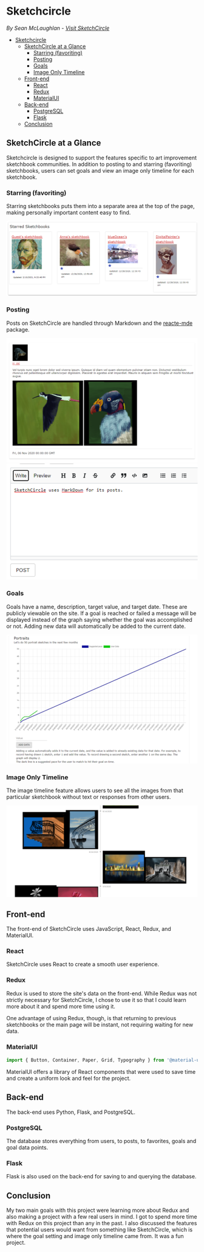 # Sketchcircle
  *By Sean McLaughlan - [Visit SketchCircle](http://sketchcircle.herokuapp.com)*

- [Sketchcircle](#sketchcircle)
  - [SketchCircle at a Glance](#sketchcircle-at-a-glance)
    - [Starring (favoriting)](#starring-favoriting)
    - [Posting](#posting)
    - [Goals](#goals)
    - [Image Only Timeline](#image-only-timeline)
  - [Front-end](#front-end)
    - [React](#react)
    - [Redux](#redux)
    - [MaterialUI](#materialui)
  - [Back-end](#back-end)
    - [PostgreSQL](#postgresql)
    - [Flask](#flask)
  - [Conclusion](#conclusion)

## SketchCircle at a Glance
Sketchcircle is designed to support the features specific to art improvement sketchbook communities. In addition to posting to and starring (favoriting) sketchbooks, users can set goals and view an image only timeline for each sketchbook.

### Starring (favoriting)
Starring sketchbooks puts them into a separate area at the top of the page, making personally important content easy to find.

![](documentation/images/starring.png)

### Posting
Posts on SketchCircle are handled through Markdown and the [reacte-mde](https://www.npmjs.com/package/react-mde) package.

![](documentation/images/post1.png)
![](documentation/images/post2.png)

### Goals
Goals have a name, description, target value, and target date. These are publicly viewable on the site. If a goal is reached or failed a message will be displayed instead of the graph saying whether the goal was accomplished or not. Adding new data will automatically be added to the current date.

![](documentation/images/goal.png)

### Image Only Timeline
The image timeline feature allows users to see all the images from that particular sketchbook without text or responses from other users.

![](documentation/images/timeline.png)

## Front-end
The front-end of SketchCircle uses JavaScript, React, Redux, and MaterialUI.

### React
SketchCircle uses React to create a smooth user experience.

### Redux
Redux is used to store the site's data on the front-end. While Redux was not strictly necessary for SketchCircle, I chose to use it so that I could learn more about it and spend more time using it.

One advantage of using Redux, though, is that returning to previous sketchbooks or the main page will be instant, not requiring waiting for new data.

### MaterialUI

```js
import { Button, Container, Paper, Grid, Typography } from '@material-ui/core';
```
MaterialUI offers a library of React components that were used to save time and create a uniform look and feel for the project.

## Back-end
The back-end uses Python, Flask, and PostgreSQL.

### PostgreSQL
The database stores everything from users, to posts, to favorites, goals and goal data points.

### Flask
Flask is also used on the back-end for saving to and querying the database.

## Conclusion
My two main goals with this project were learning more about Redux and also making a project with a few real users in mind. I got to spend more time with Redux on this project than any in the past. I also discussed the features that potential users would want from something like SketchCircle, which is where the goal setting and image only timeline came from. It was a fun project.
